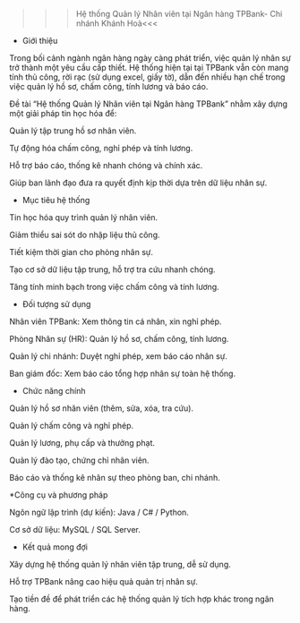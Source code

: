 >>> Hệ thống Quản lý Nhân viên tại Ngân hàng TPBank- Chi nhánh Khánh Hoà<<<
* Giới thiệu

Trong bối cảnh ngành ngân hàng ngày càng phát triển, việc quản lý nhân sự trở thành một yêu cầu cấp thiết. Hệ thống hiện tại tại TPBank vẫn còn mang tính thủ công, rời rạc (sử dụng excel, giấy tờ), dẫn đến nhiều hạn chế trong việc quản lý hồ sơ, chấm công, tính lương và báo cáo.

Đề tài “Hệ thống Quản lý Nhân viên tại Ngân hàng TPBank” nhằm xây dựng một giải pháp tin học hóa để:

Quản lý tập trung hồ sơ nhân viên.

Tự động hóa chấm công, nghỉ phép và tính lương.

Hỗ trợ báo cáo, thống kê nhanh chóng và chính xác.

Giúp ban lãnh đạo đưa ra quyết định kịp thời dựa trên dữ liệu nhân sự.

* Mục tiêu hệ thống

Tin học hóa quy trình quản lý nhân viên.

Giảm thiểu sai sót do nhập liệu thủ công.

Tiết kiệm thời gian cho phòng nhân sự.

Tạo cơ sở dữ liệu tập trung, hỗ trợ tra cứu nhanh chóng.

Tăng tính minh bạch trong việc chấm công và tính lương.

* Đối tượng sử dụng

Nhân viên TPBank: Xem thông tin cá nhân, xin nghỉ phép.

Phòng Nhân sự (HR): Quản lý hồ sơ, chấm công, tính lương.

Quản lý chi nhánh: Duyệt nghỉ phép, xem báo cáo nhân sự.

Ban giám đốc: Xem báo cáo tổng hợp nhân sự toàn hệ thống.

* Chức năng chính

Quản lý hồ sơ nhân viên (thêm, sửa, xóa, tra cứu).

Quản lý chấm công và nghỉ phép.

Quản lý lương, phụ cấp và thưởng phạt.

Quản lý đào tạo, chứng chỉ nhân viên.

Báo cáo và thống kê nhân sự theo phòng ban, chi nhánh.

*Công cụ và phương pháp

Ngôn ngữ lập trình (dự kiến): Java / C# / Python.

Cơ sở dữ liệu: MySQL / SQL Server.

* Kết quả mong đợi

Xây dựng hệ thống quản lý nhân viên tập trung, dễ sử dụng.

Hỗ trợ TPBank nâng cao hiệu quả quản trị nhân sự.

Tạo tiền đề để phát triển các hệ thống quản lý tích hợp khác trong ngân hàng.
